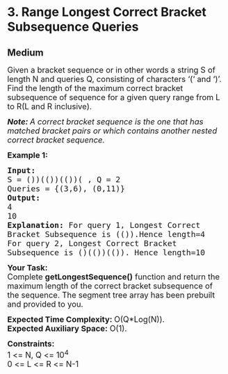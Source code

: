 # 3. Range Longest Correct Bracket Subsequence Queries
## Medium 
<div class="problem-statement" style="user-select: auto;">
                <p style="user-select: auto;"></p><p style="user-select: auto;"><span style="font-size: 18px; user-select: auto;">Given a bracket sequence or in other words a string S of length&nbsp;N&nbsp;and queries&nbsp;Q, consisting of characters&nbsp;‘(‘&nbsp;and&nbsp;‘)’. Find the length of the maximum correct bracket subsequence of sequence for a given query range from L to R(L and R inclusive).</span></p>

<p style="user-select: auto;"><span style="font-size: 18px; user-select: auto;"><em style="user-select: auto;"><strong style="user-select: auto;">Note: </strong>A correct bracket sequence is the one that has matched bracket pairs or which contains another nested correct bracket sequence.</em></span></p>

<p style="user-select: auto;"><span style="font-size: 18px; user-select: auto;"><strong style="user-select: auto;">Example 1:</strong></span></p>

<pre style="user-select: auto;"><span style="font-size: 18px; user-select: auto;"><strong style="user-select: auto;">Input:
</strong>S = ())(())(())( , Q = 2
Queries = {(3,6), (0,11)}
<strong style="user-select: auto;">Output:
</strong>4
10<strong style="user-select: auto;">
Explanation: </strong>For query 1, Longest Correct
Bracket Subsequence is (()).Hence length=4
For query 2, Longest Correct Bracket
Subsequence is ()(())(()). Hence length=10</span>
</pre>

<p style="user-select: auto;"><span style="font-size: 18px; user-select: auto;"><strong style="user-select: auto;">Your Task:</strong><br style="user-select: auto;">
Complete&nbsp;<strong style="user-select: auto;">getLongestSequence()</strong> function and return&nbsp;the maximum length of the correct bracket subsequence of the sequence. The segment tree array has been prebuilt and provided to you.</span></p>

<p style="user-select: auto;"><span style="font-size: 18px; user-select: auto;"><strong style="user-select: auto;">Expected Time Complexity:&nbsp;</strong>O(Q*Log(N)).<br style="user-select: auto;">
<strong style="user-select: auto;">Expected Auxiliary Space:</strong>&nbsp;O(1).</span></p>

<p style="user-select: auto;"><span style="font-size: 18px; user-select: auto;"><strong style="user-select: auto;">Constraints:</strong><br style="user-select: auto;">
1 &lt;=&nbsp;N, Q&nbsp;&lt;= 10<sup style="user-select: auto;">4</sup><br style="user-select: auto;">
0 &lt;=&nbsp;L&nbsp;&lt;=&nbsp;R&nbsp;&lt;= N-1</span></p>
 <p style="user-select: auto;"></p>
            </div>